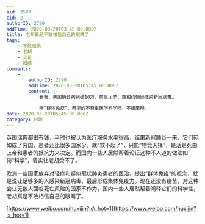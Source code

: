 ```yaml
---
aid: 3583
cid: 2
authorID: 2790
addTime: 2020-03-20T03:45:00.000Z
title: 老胡真是不敢相信自己的眼睛了
tags:
    - 不敢相信
    - 老胡
    - 真是
    - 眼睛
comments:
    -
        authorID: 2790
        addTime: 2020-03-28T05:45:00.000Z
        content: |-
            看看，美国确诊病例破10万，英皇太子，首相约翰逊感染新冠病毒…

            啥“群体免疫”，典型的不尊重医学科学吗，不服来辩。
date: 2020-03-28T05:45:00.000Z
category: 时政
---
```


英国瑞典都很有钱，平时也被认为医疗服务水平很高，结果新冠肺炎一来，它们宛如成了穷国，患者还比很多国家少，就“救不起了”，只能“物竞天择”，是活是死由上帝和患者的抵抗力来决定。而国内一些人居然帮着论证这种不人道的做法如何“科学”，着实让老胡受不了。

欧洲一些国家放弃对轻症和疑似冠状肺炎患者的医治，提出“群体免疫”的概念，就是说让足够多的人感染新冠病毒，最后形成集体免疫力。现在还没有疫苗，对这种会让无数人面临死亡风险的国家不作为，国内一些人居然帮着阐释它们的科学性，老胡真是不敢相信自己的眼睛了。

[https://www.weibo.com/huxijin?is\_hot=1](https://www.weibo.com/huxijin?is_hot=1)

